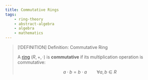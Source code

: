 ```yaml
---
title: Commutative Rings
tags:
    - ring-theory
    - abstract-algebra
    - algebra
    - mathematics
---
```


>[!DEFINITION] Definition: Commutative Ring
>
>A [ring](../index.md) $(R,+,\cdot)$ is **commutative** if its multiplication operation is commutative:
>
>$$
>a\cdot b = b \cdot a \qquad \forall a,b \in R
>$$
>